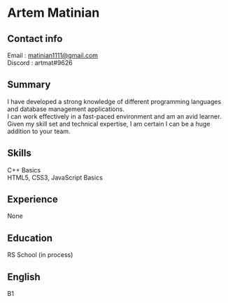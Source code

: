 # Artem Matinian
## Contact info
Email : matinian1111@gmail.com <br/>
Discord : artmat#9626
## Summary
I have developed a strong knowledge of different programming languages and database management applications.<br/> I can work effectively in a fast-paced environment and am an avid learner.<br/> Given my skill set and technical expertise, I am certain I can be a huge addition to your team.
## Skills
C++ Basics<br/>
HTML5, CSS3, JavaScript Basics
## Experience 
None
## Education
RS School (in process)
## English
B1
